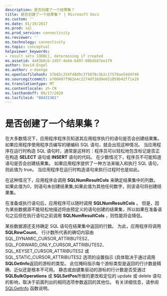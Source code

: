 ```yaml
---
description: 是否创建了一个结果集？
title: 是否创建了一个结果集？ | Microsoft Docs
ms.custom: ''
ms.date: 01/19/2017
ms.prod: sql
ms.prod_service: connectivity
ms.reviewer: ''
ms.technology: connectivity
ms.topic: conceptual
helpviewer_keywords:
- result sets [ODBC], determining if created
ms.assetid: 4a83b8cb-2d57-4e64-b497-80bd587ee1f9
author: David-Engel
ms.author: v-daenge
ms.openlocfilehash: 57b65c254f48d9c3f5078c3b2c1f576ae54d4740
ms.sourcegitcommit: e700497f962e4c2274df16d9e651059b42ff1a10
ms.translationtype: MT
ms.contentlocale: zh-CN
ms.lasthandoff: 08/17/2020
ms.locfileid: "88421381"
---
```

# <a name="was-a-result-set-created"></a>是否创建了一个结果集？
在大多数情况下，应用程序程序员知道其应用程序执行的语句是否会创建结果集。 如果应用程序使用程序员编写的硬编码 SQL 语句，就会出现这种情况。 当应用程序在运行时构造 SQL 语句时，通常是这样的：程序员可以轻松地包含标记是否正在构造 **SELECT** 语句或 **INSERT** 语句的代码。 在少数情况下，程序员不可能知道语句是否会创建结果集。 如果应用程序提供了一种方法来输入和执行 SQL 语句，则此值为 true。 当应用程序在运行时构造语句来执行过程时也是如此。  
  
 在这种情况下，应用程序会调用 **SQLNumResultCols** 来确定结果集中的列数。 如果此值为0，则语句未创建结果集;如果此值为其他任何数字，则该语句将创建结果集。  
  
 在准备或执行语句后，应用程序可以随时调用 **SQLNumResultCols** 。 但是，因为某些数据源不能轻松地描述将由预定义的语句创建的结果集，所以如果在准备语句之后但在执行语句之前调用 **SQLNumResultCols** ，则性能将会降低。  
  
 某些数据源还支持确定 SQL 语句在结果集中返回的行数。 为此，应用程序将调用 **SQLRowCount**。 行计数所代表的确切内容由 SQL_DYNAMIC_CURSOR_ATTRIBUTES2、SQL_FORWARD_ONLY_CURSOR_ATTRIBUTES2、SQL_KEYSET_CURSOR_ATTRIBUTES2 或 SQL_STATIC_CURSOR_ATTRIBUTES2 选项的设置指示 (具体取决于通过调用 **SQLGetInfo**返回的游标的类型。 此位掩码指示每个游标类型是返回的行计数是精确、近似还是根本不可用。 静态或由键集驱动的游标的行计数是否受通过 **SQLBulkOperations** 或 **SQLSetPos**所做的更改和定位的 update 或 delete 语句的影响，取决于前面列出的相同选项参数返回的其他位。 有关详细信息，请参阅 [SQLGetInfo](../../../odbc/reference/syntax/sqlgetinfo-function.md) 函数说明。
